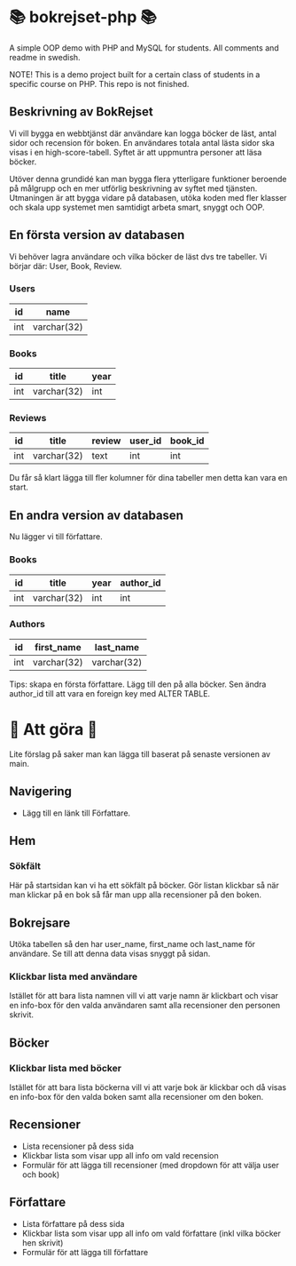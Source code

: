 # &#128218; bokrejset-php &#128218;

A simple OOP demo with PHP and MySQL for students. All comments and readme in swedish.

NOTE! This is a demo project built for a certain class of students in a specific course on PHP. This repo is not finished.

## Beskrivning av BokRejset

Vi vill bygga en webbtjänst där användare kan logga böcker de läst, antal sidor och recension för boken. En användares totala antal lästa sidor ska visas i en high-score-tabell. Syftet är att uppmuntra personer att läsa böcker.

Utöver denna grundidé kan man bygga flera ytterligare funktioner beroende på målgrupp och en mer utförlig beskrivning av syftet med tjänsten. Utmaningen är att bygga vidare på databasen, utöka koden med fler klasser och skala upp systemet men samtidigt arbeta smart, snyggt och OOP.

## En första version av databasen

Vi behöver lagra användare och vilka böcker de läst dvs tre tabeller. Vi börjar där: User, Book, Review.

### Users

| id  | name        |
| --- | ----------- |
| int | varchar(32) |

### Books

| id  | title       | year |
| --- | ----------- | ---- |
| int | varchar(32) | int  |

### Reviews

| id  | title       | review | user_id | book_id |
| --- | ----------- | ------ | ------- | ------- |
| int | varchar(32) | text   | int     | int     |

Du får så klart lägga till fler kolumner för dina tabeller men detta kan vara en start.

## En andra version av databasen

Nu lägger vi till författare.

### Books

| id  | title       | year | author_id |
| --- | ----------- | ---- | --------- |
| int | varchar(32) | int  | int       |

### Authors

| id  | first_name  | last_name   |
| --- | ----------- | ----------- |
| int | varchar(32) | varchar(32) |

Tips: skapa en första författare. Lägg till den på alla böcker. Sen ändra author_id till att vara en foreign key med ALTER TABLE.

# :muscle: Att göra :muscle:

Lite förslag på saker man kan lägga till baserat på senaste versionen av main.

## Navigering

- Lägg till en länk till Författare.

## Hem

### Sökfält

Här på startsidan kan vi ha ett sökfält på böcker. Gör listan klickbar så när man klickar på en bok så får man upp alla recensioner på den boken.

## Bokrejsare

Utöka tabellen så den har user_name, first_name och last_name för användare. Se till att denna data visas snyggt på sidan.

### Klickbar lista med användare

Istället för att bara lista namnen vill vi att varje namn är klickbart och visar en info-box för den valda användaren samt alla recensioner den personen skrivit.

## Böcker

### Klickbar lista med böcker

Istället för att bara lista böckerna vill vi att varje bok är klickbar och då visas en info-box för den valda boken samt alla recensioner om den boken.

## Recensioner

- Lista recensioner på dess sida
- Klickbar lista som visar upp all info om vald recension
- Formulär för att lägga till recensioner (med dropdown för att välja user och book)

## Författare

- Lista författare på dess sida
- Klickbar lista som visar upp all info om vald författare (inkl vilka böcker hen skrivit)
- Formulär för att lägga till författare
